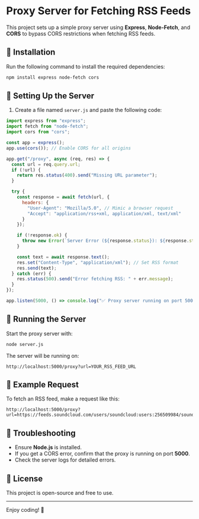 # Proxy Server for Fetching RSS Feeds

This project sets up a simple proxy server using **Express**, **Node-Fetch**, and **CORS** to bypass CORS restrictions when fetching RSS feeds.

## 📌 Installation

Run the following command to install the required dependencies:
```sh
npm install express node-fetch cors
```

## 🚀 Setting Up the Server

1. Create a file named `server.js` and paste the following code:

```js
import express from "express";
import fetch from "node-fetch";
import cors from "cors";

const app = express();
app.use(cors()); // Enable CORS for all origins

app.get("/proxy", async (req, res) => {
  const url = req.query.url;
  if (!url) {
    return res.status(400).send("Missing URL parameter");
  }

  try {
    const response = await fetch(url, {
      headers: {
        "User-Agent": "Mozilla/5.0", // Mimic a browser request
        "Accept": "application/rss+xml, application/xml, text/xml"
      }
    });

    if (!response.ok) {
      throw new Error(`Server Error (${response.status}): ${response.statusText}`);
    }

    const text = await response.text();
    res.set("Content-Type", "application/xml"); // Set RSS format
    res.send(text);
  } catch (err) {
    res.status(500).send("Error fetching RSS: " + err.message);
  }
});

app.listen(5000, () => console.log("✅ Proxy server running on port 5000"));
```

## 🏃 Running the Server

Start the proxy server with:
```sh
node server.js
```

The server will be running on:
```
http://localhost:5000/proxy?url=YOUR_RSS_FEED_URL
```

## 📡 Example Request

To fetch an RSS feed, make a request like this:
```
http://localhost:5000/proxy?url=https://feeds.soundcloud.com/users/soundcloud:users:256509984/sounds.rss
```

## 🔧 Troubleshooting

- Ensure **Node.js** is installed.
- If you get a CORS error, confirm that the proxy is running on port **5000**.
- Check the server logs for detailed errors.

## 📜 License
This project is open-source and free to use.

---

Enjoy coding! 🚀

